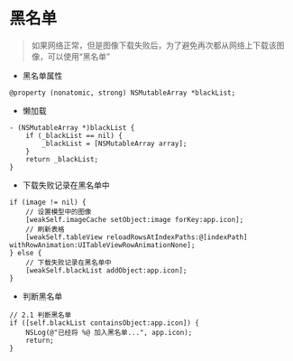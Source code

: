 # 黑名单

> 如果网络正常，但是图像下载失败后，为了避免再次都从网络上下载该图像，可以使用“黑名单”

* 黑名单属性

```objc
@property (nonatomic, strong) NSMutableArray *blackList;
```

* 懒加载

```objc
- (NSMutableArray *)blackList {
    if (_blackList == nil) {
        _blackList = [NSMutableArray array];
    }
    return _blackList;
}
```

* 下载失败记录在黑名单中

```
if (image != nil) {
    // 设置模型中的图像
    [weakSelf.imageCache setObject:image forKey:app.icon];
    // 刷新表格
    [weakSelf.tableView reloadRowsAtIndexPaths:@[indexPath] withRowAnimation:UITableViewRowAnimationNone];
} else {
    // 下载失败记录在黑名单中
    [weakSelf.blackList addObject:app.icon];
}
```

* 判断黑名单

```objc
// 2.1 判断黑名单
if ([self.blackList containsObject:app.icon]) {
    NSLog(@"已经将 %@ 加入黑名单...", app.icon);
    return;
}
```

